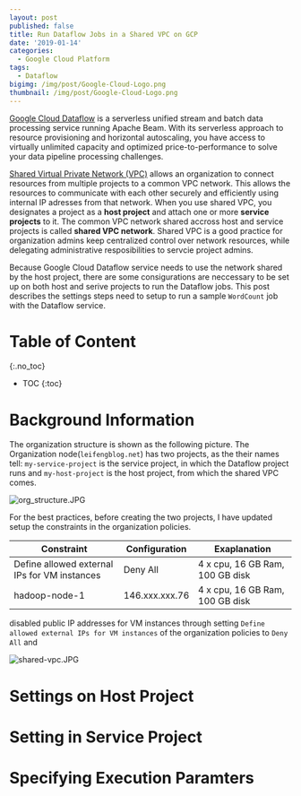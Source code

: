 ```yaml
---
layout: post
published: false
title: Run Dataflow Jobs in a Shared VPC on GCP
date: '2019-01-14'
categories:
  - Google Cloud Platform
tags:
  - Dataflow
bigimg: /img/post/Google-Cloud-Logo.png
thumbnail: /img/post/Google-Cloud-Logo.png
---
```


[Google Cloud Dataflow](https://cloud.google.com/dataflow/#benefits) is a serverless unified stream and batch data processing service running Apache Beam. With its serverless approach to resource provisioning and horizontal autoscaling, you have access to virtually unlimited capacity and optimized price-to-performance to solve your data pipeline processing challenges.
<!--more-->

[Shared Virtual Private Network (VPC)](https://cloud.google.com/vpc/docs/shared-vpc) allows an organization to connect resources from multiple projects to a common VPC network. This allows the resources to communicate with each other securely and efficiently using internal IP adresses from that network. When you use shared VPC, you designates a project as a **host project** and attach one or more **service projects** to it. The common VPC network shared accross host and service projects is called **shared VPC network**. Shared VPC is a good practice for organization admins keep centralized control over network resources, while delegating administrative resposibilities to servcie project admins.

Because Google Cloud Dataflow service needs to use the network shared by the host project, there are some consigurations are neccessary to be set up on both host and serive projects to run the Dataflow jobs. This post describes the settings steps need to setup to run a sample `WordCount` job with the Dataflow service.


# Table of Content

{:.no_toc}

* TOC
{:toc}

# Background Information

The organization structure is shown as the following picture. The Organization node(`leifengblog.net`) has two projects, as the their names tell: `my-service-project` is the service project, in which the Dataflow project runs and `my-host-project` is the host project, from which the shared VPC comes. 

![org_structure.JPG]({{site.baseurl}}/img/org_structure.JPG)

For the best practices, before creating the two projects, I have updated setup the constraints in the organization policies. 

|   Constraint   |   Configuration      |  Exaplanation |
| ------------- | -------------  |------------- |
| Define allowed external IPs for VM instances | Deny All | 4 x cpu, 16 GB Ram, 100 GB disk |
| hadoop-node-1 | 146.xxx.xxx.76 | 4 x cpu, 16 GB Ram, 100 GB disk |

disabled public IP addresses for VM instances through setting `Define allowed external IPs for VM instances` of the organization policies to `Deny All` and 







![shared-vpc.JPG]({{site.baseurl}}/img/shared-vpc.JPG)



# Settings on Host Project



# Setting in Service Project




# Specifying Execution Paramters
